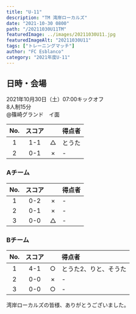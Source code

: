 ```yaml
---
title: "U-11"
description: "TM 湾岸ローカルズ"
date: "2021-10-30 0800"
path: "/20211030U11TM"
featuredImage: ../images/20211030U11.jpg
featuredImageAlt: "20211030U11"
tags: ["トレーニングマッチ"]
author: "FC Esblanco"
category: "2021年度U-11"
---
```


## 日時・会場

2021年10月30日（土）07:00キックオフ   
8人制15分   
@篠崎グランド　イ面


| No.| スコア |   | 得点者  |
|:--:|:------:|:-:|:--------|
| 1  | 1-1    | △|とうた |
| 2  | 0-1    | ×|- |

### Aチーム

| No.| スコア |   | 得点者  |
|:--:|:------:|:-:|:--------|
| 1  | 0-2    | × |- |
| 2  | 0-1    | × |- |
| 3  | 0-0    | △ |- |

### Bチーム

| No.| スコア |   | 得点者  |
|:--:|:------:|:-:|:--------|
| 1  | 4-1    | ○ |とうた2、りと、そうた |
| 2  | 0-0    | × |- |
| 3  | 0-0    | ○ |- |

湾岸ローカルズの皆様、ありがとうございました。
